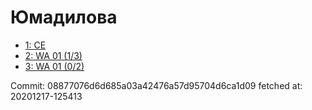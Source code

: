 # Юмадилова
- [1: CE](1.md)
- [2: WA 01 (1/3)](2.md)
- [3: WA 01 (0/2)](3.md)

Commit: 08877076d6d685a03a42476a57d95704d6ca1d09
 fetched at: 20201217-125413

